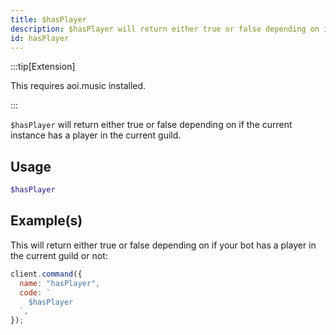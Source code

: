 ```yaml
---
title: $hasPlayer
description: $hasPlayer will return either true or false depending on if the current instance has a player in the current guild.
id: hasPlayer
---
```


:::tip[Extension]

This requires aoi.music installed.

:::

`$hasPlayer` will return either true or false depending on if the current instance has a player in the current guild.

## Usage

```php
$hasPlayer
```

## Example(s)

This will return either true or false depending on if your bot has a player in the current guild or not:

```javascript
client.command({
  name: "hasPlayer",
  code: `
    $hasPlayer
  `,
});
```

